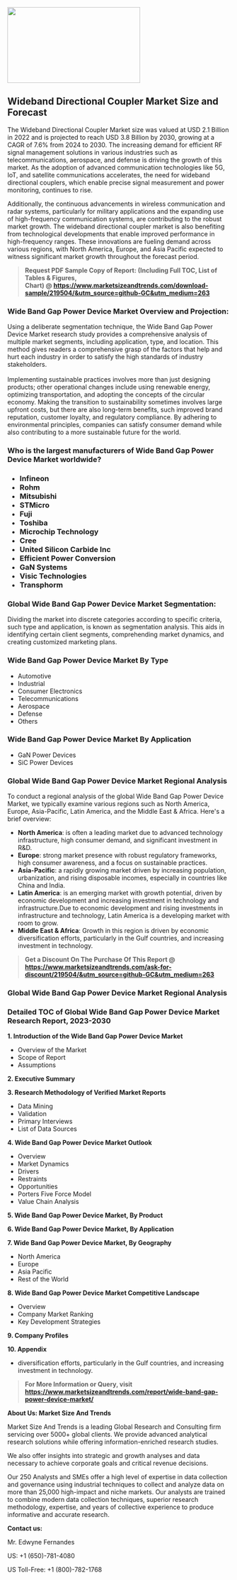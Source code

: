 <p><img class="alignnone size-medium wp-image-20088" src="https://ffe5etoiles.com/wp-content/uploads/2024/12/MST1-300x171.png" alt="" width="300" height="171" /></p><h2>Wideband Directional Coupler Market Size and Forecast</h2><p>The Wideband Directional Coupler Market size was valued at USD 2.1 Billion in 2022 and is projected to reach USD 3.8 Billion by 2030, growing at a CAGR of 7.6% from 2024 to 2030. The increasing demand for efficient RF signal management solutions in various industries such as telecommunications, aerospace, and defense is driving the growth of this market. As the adoption of advanced communication technologies like 5G, IoT, and satellite communications accelerates, the need for wideband directional couplers, which enable precise signal measurement and power monitoring, continues to rise.</p><p>Additionally, the continuous advancements in wireless communication and radar systems, particularly for military applications and the expanding use of high-frequency communication systems, are contributing to the robust market growth. The wideband directional coupler market is also benefiting from technological developments that enable improved performance in high-frequency ranges. These innovations are fueling demand across various regions, with North America, Europe, and Asia Pacific expected to witness significant market growth throughout the forecast period.</p></p><blockquote id="" class=""><strong>Request PDF Sample Copy of Report: (Including Full TOC, List of Tables &amp; Figures, Chart)&nbsp;@&nbsp;<strong><a href="https://www.marketsizeandtrends.com/download-sample/219504/&utm_source=github-GC&utm_medium=263" target="_blank">https://www.marketsizeandtrends.com/download-sample/219504/&utm_source=github-GC&utm_medium=263</a></strong></strong></blockquote><h3 id="" class="">Wide Band Gap Power Device Market&nbsp;Overview and Projection:</h3><p id="" class="">Using a deliberate segmentation technique, the Wide Band Gap Power Device Market research study provides a comprehensive analysis of multiple market segments, including application, type, and location. This method gives readers a comprehensive grasp of the factors that help and hurt each industry in order to satisfy the high standards of industry stakeholders. <br /> <br />Implementing sustainable practices involves more than just designing products; other operational changes include using renewable energy, optimizing transportation, and adopting the concepts of the circular economy. Making the transition to sustainability sometimes involves large upfront costs, but there are also long-term benefits, such improved brand reputation, customer loyalty, and regulatory compliance. By adhering to environmental principles, companies can satisfy consumer demand while also contributing to a more sustainable future for the world.</p><h3 id="" class="">Who is the largest manufacturers of&nbsp;Wide Band Gap Power Device Market worldwide?</h3><h3 class=""><p><ul><li>Infineon </li><li> Rohm </li><li> Mitsubishi </li><li> STMicro </li><li> Fuji </li><li> Toshiba </li><li> Microchip Technology </li><li> Cree </li><li> United Silicon Carbide Inc </li><li> Efficient Power Conversion </li><li> GaN Systems </li><li> Visic Technologies </li><li> Transphorm</li></ul></p></h3><h3 id="" class="">Global&nbsp;Wide Band Gap Power Device Market Segmentation:</h3><p id="" class="">Dividing the market into discrete categories according to specific criteria, such type and application, is known as segmentation analysis. This aids in identifying certain client segments, comprehending market dynamics, and creating customized marketing plans.</p><h3 id="" class="">Wide Band Gap Power Device Market&nbsp;By Type</h3><p><p><ul><li>Automotive</li><li> Industrial</li><li> Consumer Electronics</li><li> Telecommunications</li><li> Aerospace</li><li> Defense</li><li> Others</p></li></ul></p></p><h3 id="" class="">Wide Band Gap Power Device Market&nbsp;By Application</h3><p class=""><p><ul><li>GaN Power Devices</li><li> SiC Power Devices</li></ul></p></p><h3 id="" class="">Global Wide Band Gap Power Device Market Regional Analysis</h3><p id="" class="">To conduct a regional analysis of the global Wide Band Gap Power Device Market, we typically examine various regions such as North America, Europe, Asia-Pacific, Latin America, and the Middle East &amp; Africa. Here's a brief overview:</p><ul><li><strong>North America</strong>: is often a leading market due to advanced technology infrastructure, high consumer demand, and significant investment in R&amp;D.</li><li><strong>Europe</strong>: strong market presence with robust regulatory frameworks, high consumer awareness, and a focus on sustainable practices.</li><li><strong>Asia-Pacific</strong>: a rapidly growing market driven by increasing population, urbanization, and rising disposable incomes, especially in countries like China and India.</li><li><strong>Latin America</strong>: is an emerging market with growth potential, driven by economic development and increasing investment in technology and infrastructure.Due to economic development and rising investments in infrastructure and technology, Latin America is a developing market with room to grow.</li><li><strong>Middle East &amp; Africa</strong>: Growth in this region is driven by economic diversification efforts, particularly in the Gulf countries, and increasing investment in technology.</li></ul><blockquote id="" class=""><strong>Get a Discount On The Purchase Of This Report @ <strong><a href="https://www.marketsizeandtrends.com/ask-for-discount/219504/&utm_source=github-GC&utm_medium=263" target="_blank">https://www.marketsizeandtrends.com/ask-for-discount/219504/&utm_source=github-GC&utm_medium=263</a></strong></strong></blockquote><h3 id="" class="">Global Wide Band Gap Power Device Market Regional Analysis</h3><h3 id="" class="">Detailed TOC of Global Wide Band Gap Power Device Market Research Report, 2023-2030</h3><p id="" class=""><strong>1. Introduction of the Wide Band Gap Power Device Market</strong></p><ul><li>Overview of the Market</li><li>Scope of Report</li><li>Assumptions</li></ul><p id="" class=""><strong>2. Executive Summary</strong></p><p id="" class=""><strong>3. Research Methodology of Verified Market Reports</strong></p><ul><li>Data Mining</li><li>Validation</li><li>Primary Interviews</li><li>List of Data Sources</li></ul><p id="" class=""><strong>4. Wide Band Gap Power Device Market Outlook</strong></p><ul><li>Overview</li><li>Market Dynamics</li><li>Drivers</li><li>Restraints</li><li>Opportunities</li><li>Porters Five Force Model</li><li>Value Chain Analysis</li></ul><p id="" class=""><strong>5. Wide Band Gap Power Device Market, By Product</strong></p><p id="" class=""><strong>6. Wide Band Gap Power Device Market, By Application</strong></p><p id="" class=""><strong>7. Wide Band Gap Power Device Market, By Geography</strong></p><ul><li>North America</li><li>Europe</li><li>Asia Pacific</li><li>Rest of the World</li></ul><p id="" class=""><strong>8. Wide Band Gap Power Device Market Competitive Landscape</strong></p><ul><li>Overview</li><li>Company Market Ranking</li><li>Key Development Strategies</li></ul><p id="" class=""><strong>9. Company Profiles</strong></p><p id="" class=""><strong>10. Appendix</strong></p><ul><li>diversification efforts, particularly in the Gulf countries, and increasing investment in technology.</li></ul><blockquote id="" class=""><strong>For More Information or Query, visit <strong><strong><a href="https://www.marketsizeandtrends.com/report/wide-band-gap-power-device-market/" target="_blank">https://www.marketsizeandtrends.com/report/wide-band-gap-power-device-market/</a></strong></strong></strong></blockquote><p id="" class=""><strong>About Us: Market Size And Trends</strong></p><p id="" class="">Market Size And Trends is a leading Global Research and Consulting firm servicing over 5000+ global clients. We provide advanced analytical research solutions while offering information-enriched research studies.</p><p id="" class="">We also offer insights into strategic and growth analyses and data necessary to achieve corporate goals and critical revenue decisions.</p><p id="" class="">Our 250 Analysts and SMEs offer a high level of expertise in data collection and governance using industrial techniques to collect and analyze data on more than 25,000 high-impact and niche markets. Our analysts are trained to combine modern data collection techniques, superior research methodology, expertise, and years of collective experience to produce informative and accurate research.</p><p id="" class=""><strong>Contact us:</strong></p><p id="" class="">Mr. Edwyne Fernandes</p><p id="" class="">US: +1 (650)-781-4080</p><p id="" class="">US Toll-Free: +1 (800)-782-1768</p>
